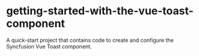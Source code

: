 # getting-started-with-the-vue-toast-component
A quick-start project that contains code to create and configure the Syncfusion Vue Toast component.
